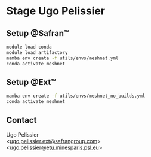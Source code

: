 # Stage Ugo Pelissier

## Setup @Safran™

```bash
module load conda
module load artifactory
mamba env create -f utils/envs/meshnet.yml
conda activate meshnet
```

## Setup @Ext™

```bash
mamba env create -f utils/envs/meshnet_no_builds.yml
conda activate meshnet
```

## Contact

Ugo Pelissier \
\<[ugo.pelissier.ext@safrangroup.com](mailto:ugo.pelissier.ext@safrangroup.com)\> \
\<[ugo.pelissier@etu.minesparis.psl.eu](mailto:ugo.pelissier@etu.minesparis.psl.eu)\>
